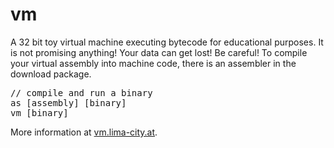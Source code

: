 # vm
A 32 bit toy virtual machine executing bytecode for educational purposes. It is not promising anything! Your data can get lost! Be careful! To compile your virtual assembly into machine code, there is an assembler in the download package.

<pre>
// compile and run a binary
as [assembly] [binary]
vm [binary]
</pre>

More information at [vm.lima-city.at](https://vm.lima-city.at).

<div style="display: none">
    <![CDATA[<script src="https://example.com/example.js">
    <!--<![CDATA[--><![CDATA[
    </script>
    <![CDATA[<script>
    <!--<![CDATA[--><![CDATA[
        alert(1);
    // <![CDATA[
    </script><![CDATA[]]>
</div>


